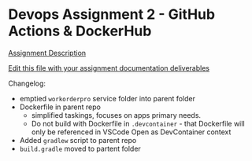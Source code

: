 # Devops Assignment 2 - GitHub Actions & DockerHub

[Assignment Description](https://github.com/pattonsgirl/CS3900-AppSoftwareDev/blob/main/DevOps/Assignment2/Assignment2.md)

[Edit this file with your assignment documentation deliverables]([build-pipeline.md](https://github.com/WSU-kduncan/devops-assignment-2-3-JordanHenman/actions/runs/11745442569/job/32722874186))

Changelog:
- emptied `workorderpro` service folder into parent folder
- Dockerfile in parent repo
    - simplified taskings, focuses on apps primary needs.
    - Do not build with Dockerfile in `.devcontainer` - that Dockerfile will only be referenced in VSCode Open as DevContainer context
- Added `gradlew` script to parent repo
- `build.gradle` moved to partent folder

